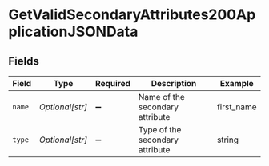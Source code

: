 # GetValidSecondaryAttributes200ApplicationJSONData


## Fields

| Field                           | Type                            | Required                        | Description                     | Example                         |
| ------------------------------- | ------------------------------- | ------------------------------- | ------------------------------- | ------------------------------- |
| `name`                          | *Optional[str]*                 | :heavy_minus_sign:              | Name of the secondary attribute | first_name                      |
| `type`                          | *Optional[str]*                 | :heavy_minus_sign:              | Type of the secondary attribute | string                          |